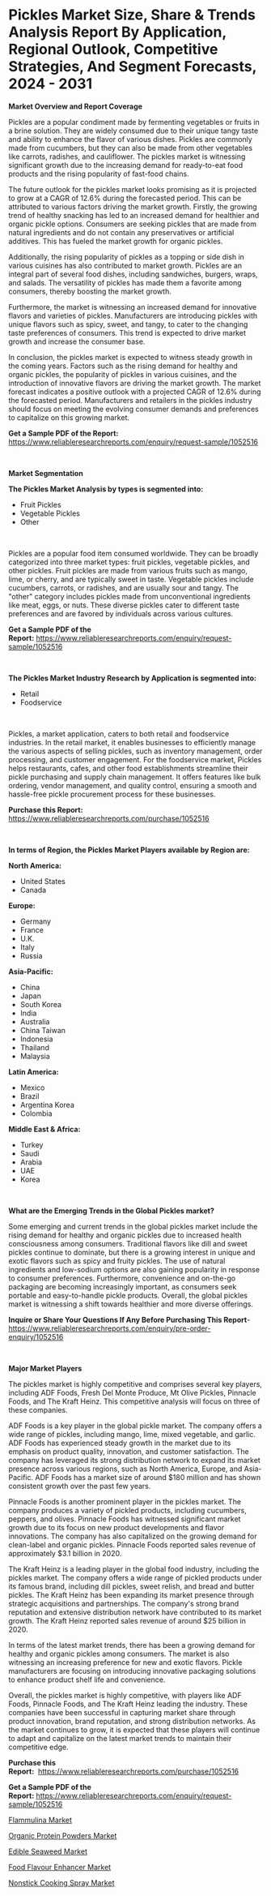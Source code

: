 <p><h1>Pickles Market Size, Share & Trends Analysis Report By Application, Regional Outlook, Competitive Strategies, And Segment Forecasts, 2024 - 2031</h1></p><p><strong>Market Overview and Report Coverage</strong></p>
<p><p>Pickles are a popular condiment made by fermenting vegetables or fruits in a brine solution. They are widely consumed due to their unique tangy taste and ability to enhance the flavor of various dishes. Pickles are commonly made from cucumbers, but they can also be made from other vegetables like carrots, radishes, and cauliflower. The pickles market is witnessing significant growth due to the increasing demand for ready-to-eat food products and the rising popularity of fast-food chains.</p><p>The future outlook for the pickles market looks promising as it is projected to grow at a CAGR of 12.6% during the forecasted period. This can be attributed to various factors driving the market growth. Firstly, the growing trend of healthy snacking has led to an increased demand for healthier and organic pickle options. Consumers are seeking pickles that are made from natural ingredients and do not contain any preservatives or artificial additives. This has fueled the market growth for organic pickles.</p><p>Additionally, the rising popularity of pickles as a topping or side dish in various cuisines has also contributed to market growth. Pickles are an integral part of several food dishes, including sandwiches, burgers, wraps, and salads. The versatility of pickles has made them a favorite among consumers, thereby boosting the market growth.</p><p>Furthermore, the market is witnessing an increased demand for innovative flavors and varieties of pickles. Manufacturers are introducing pickles with unique flavors such as spicy, sweet, and tangy, to cater to the changing taste preferences of consumers. This trend is expected to drive market growth and increase the consumer base.</p><p>In conclusion, the pickles market is expected to witness steady growth in the coming years. Factors such as the rising demand for healthy and organic pickles, the popularity of pickles in various cuisines, and the introduction of innovative flavors are driving the market growth. The market forecast indicates a positive outlook with a projected CAGR of 12.6% during the forecasted period. Manufacturers and retailers in the pickles industry should focus on meeting the evolving consumer demands and preferences to capitalize on this growing market.</p></p>
<p><strong>Get a Sample PDF of the Report:</strong> <a href="https://www.reliableresearchreports.com/enquiry/request-sample/1052516">https://www.reliableresearchreports.com/enquiry/request-sample/1052516</a></p>
<p>&nbsp;</p>
<p><strong>Market Segmentation</strong></p>
<p><strong>The Pickles Market Analysis by types is segmented into:</strong></p>
<p><ul><li>Fruit Pickles</li><li>Vegetable Pickles</li><li>Other</li></ul></p>
<p>&nbsp;</p>
<p><p>Pickles are a popular food item consumed worldwide. They can be broadly categorized into three market types: fruit pickles, vegetable pickles, and other pickles. Fruit pickles are made from various fruits such as mango, lime, or cherry, and are typically sweet in taste. Vegetable pickles include cucumbers, carrots, or radishes, and are usually sour and tangy. The "other" category includes pickles made from unconventional ingredients like meat, eggs, or nuts. These diverse pickles cater to different taste preferences and are favored by individuals across various cultures.</p></p>
<p><strong>Get a Sample PDF of the Report:</strong>&nbsp;<a href="https://www.reliableresearchreports.com/enquiry/request-sample/1052516">https://www.reliableresearchreports.com/enquiry/request-sample/1052516</a></p>
<p>&nbsp;</p>
<p><strong>The Pickles Market Industry Research by Application is segmented into:</strong></p>
<p><ul><li>Retail</li><li>Foodservice</li></ul></p>
<p>&nbsp;</p>
<p><p>Pickles, a market application, caters to both retail and foodservice industries. In the retail market, it enables businesses to efficiently manage the various aspects of selling pickles, such as inventory management, order processing, and customer engagement. For the foodservice market, Pickles helps restaurants, cafes, and other food establishments streamline their pickle purchasing and supply chain management. It offers features like bulk ordering, vendor management, and quality control, ensuring a smooth and hassle-free pickle procurement process for these businesses.</p></p>
<p><strong>Purchase this Report:</strong>&nbsp; <a href="https://www.reliableresearchreports.com/purchase/1052516">https://www.reliableresearchreports.com/purchase/1052516</a></p>
<p>&nbsp;</p>
<p><strong>In terms of Region, the Pickles Market Players available by Region are:</strong></p>
<p>
    <p> <strong> North America: </strong>
        <ul>
            <li>United States</li>
            <li>Canada</li>
        </ul>
        </p> 
    <p> <strong> Europe: </strong>
        <ul>
            <li>Germany</li>
            <li>France</li>
            <li>U.K.</li>
            <li>Italy</li>
            <li>Russia</li>
        </ul>
        </p> 
    <p> <strong> Asia-Pacific: </strong>
        <ul>
            <li>China</li>
            <li>Japan</li>
            <li>South Korea</li>
            <li>India</li>
            <li>Australia</li>
            <li>China Taiwan</li>
            <li>Indonesia</li>
            <li>Thailand</li>
            <li>Malaysia</li>
        </ul>
        </p> 
    <p> <strong> Latin America: </strong>
        <ul>
            <li>Mexico</li>
            <li>Brazil</li>
            <li>Argentina Korea</li>
            <li>Colombia</li>
        </ul>
        </p> 
    <p> <strong> Middle East & Africa: </strong>
        <ul>
            <li>Turkey</li>
            <li>Saudi</li>
            <li>Arabia</li>
            <li>UAE</li>
            <li>Korea</li>
        </ul>
    </p>
    </p>
<p>&nbsp;</p>
<p><strong>What are the Emerging Trends in the Global Pickles market?</strong></p>
<p><p>Some emerging and current trends in the global pickles market include the rising demand for healthy and organic pickles due to increased health consciousness among consumers. Traditional flavors like dill and sweet pickles continue to dominate, but there is a growing interest in unique and exotic flavors such as spicy and fruity pickles. The use of natural ingredients and low-sodium options are also gaining popularity in response to consumer preferences. Furthermore, convenience and on-the-go packaging are becoming increasingly important, as consumers seek portable and easy-to-handle pickle products. Overall, the global pickles market is witnessing a shift towards healthier and more diverse offerings.</p></p>
<p><strong>Inquire or Share Your Questions If Any Before Purchasing This Report</strong>- <a href="https://www.reliableresearchreports.com/enquiry/pre-order-enquiry/1052516">https://www.reliableresearchreports.com/enquiry/pre-order-enquiry/1052516</a></p>
<p>&nbsp;</p>
<p><strong>Major Market Players</strong></p>
<p><p>The pickles market is highly competitive and comprises several key players, including ADF Foods, Fresh Del Monte Produce, Mt Olive Pickles, Pinnacle Foods, and The Kraft Heinz. This competitive analysis will focus on three of these companies.</p><p>ADF Foods is a key player in the global pickle market. The company offers a wide range of pickles, including mango, lime, mixed vegetable, and garlic. ADF Foods has experienced steady growth in the market due to its emphasis on product quality, innovation, and customer satisfaction. The company has leveraged its strong distribution network to expand its market presence across various regions, such as North America, Europe, and Asia-Pacific. ADF Foods has a market size of around $180 million and has shown consistent growth over the past few years.</p><p>Pinnacle Foods is another prominent player in the pickles market. The company produces a variety of pickled products, including cucumbers, peppers, and olives. Pinnacle Foods has witnessed significant market growth due to its focus on new product developments and flavor innovations. The company has also capitalized on the growing demand for clean-label and organic pickles. Pinnacle Foods reported sales revenue of approximately $3.1 billion in 2020.</p><p>The Kraft Heinz is a leading player in the global food industry, including the pickles market. The company offers a wide range of pickled products under its famous brand, including dill pickles, sweet relish, and bread and butter pickles. The Kraft Heinz has been expanding its market presence through strategic acquisitions and partnerships. The company's strong brand reputation and extensive distribution network have contributed to its market growth. The Kraft Heinz reported sales revenue of around $25 billion in 2020.</p><p>In terms of the latest market trends, there has been a growing demand for healthy and organic pickles among consumers. The market is also witnessing an increasing preference for new and exotic flavors. Pickle manufacturers are focusing on introducing innovative packaging solutions to enhance product shelf life and convenience.</p><p>Overall, the pickles market is highly competitive, with players like ADF Foods, Pinnacle Foods, and The Kraft Heinz leading the industry. These companies have been successful in capturing market share through product innovation, brand reputation, and strong distribution networks. As the market continues to grow, it is expected that these players will continue to adapt and capitalize on the latest market trends to maintain their competitive edge.</p></p>
<p><strong>Purchase this Report:</strong>&nbsp;&nbsp;<a href="https://www.reliableresearchreports.com/purchase/1052516">https://www.reliableresearchreports.com/purchase/1052516</a></p>
<p></p>
<p><strong>Get a Sample PDF of the Report:</strong>&nbsp;<a href="https://www.reliableresearchreports.com/enquiry/request-sample/1052516">https://www.reliableresearchreports.com/enquiry/request-sample/1052516</a></p>
<p><p><a href="https://github.com/aliciawhite5576/Market-Research-Report-List-2/blob/main/flammulina-market.md">Flammulina Market</a></p><p><a href="https://github.com/marloy8/Market-Research-Report-List-2/blob/main/organic-protein-powders-market.md">Organic Protein Powders Market</a></p><p><a href="https://github.com/kipkeeva/Market-Research-Report-List-2/blob/main/edible-seaweed-market.md">Edible Seaweed Market</a></p><p><a href="https://github.com/mahnoor2003/Market-Research-Report-List-2/blob/main/food-flavour-enhancer-market.md">Food Flavour Enhancer Market</a></p><p><a href="https://github.com/provorikovar/Market-Research-Report-List-2/blob/main/nonstick-cooking-spray-market.md">Nonstick Cooking Spray Market</a></p></p>
